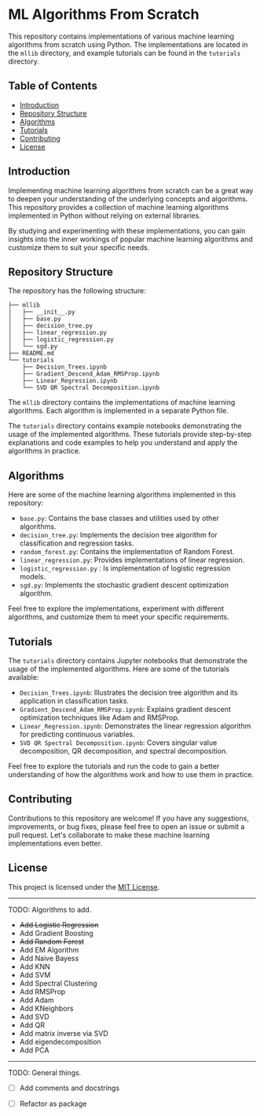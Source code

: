 # ML Algorithms From Scratch

This repository contains implementations of various machine learning algorithms from scratch using Python. The implementations are located in the `mllib` directory, and example tutorials can be found in the `tutorials` directory.

## Table of Contents

- [Introduction](#introduction)
- [Repository Structure](#repository-structure)
- [Algorithms](#algorithms)
- [Tutorials](#tutorials)
- [Contributing](#contributing)
- [License](#license)

## Introduction

Implementing machine learning algorithms from scratch can be a great way to deepen your understanding of the underlying concepts and algorithms. This repository provides a collection of machine learning algorithms implemented in Python without relying on external libraries.

By studying and experimenting with these implementations, you can gain insights into the inner workings of popular machine learning algorithms and customize them to suit your specific needs.

## Repository Structure

The repository has the following structure:
```
├── mllib
|   ├── __init__.py
│   ├── base.py
│   ├── decision_tree.py
│   ├── linear_regression.py
│   ├── logistic_regression.py
│   └── sgd.py
├── README.md
└── tutorials
    ├── Decision_Trees.ipynb
    ├── Gradient_Descend_Adam_RMSProp.ipynb
    ├── Linear_Regression.ipynb
    └── SVD QR Spectral Decomposition.ipynb
```

The `mllib` directory contains the implementations of machine learning algorithms. Each algorithm is implemented in a separate Python file.

The `tutorials` directory contains example notebooks demonstrating the usage of the implemented algorithms. These tutorials provide step-by-step explanations and code examples to help you understand and apply the algorithms in practice.

## Algorithms

Here are some of the machine learning algorithms implemented in this repository:

- `base.py`: Contains the base classes and utilities used by other algorithms.
- `decision_tree.py`: Implements the decision tree algorithm for classification and regression tasks.
- `random_forest.py`: Contains the implementation of Random Forest.
- `linear_regression.py`: Provides implementations of linear regression.
- `logistic_regression.py` : Is implementation of logistic regression models.
- `sgd.py`: Implements the stochastic gradient descent optimization algorithm.

Feel free to explore the implementations, experiment with different algorithms, and customize them to meet your specific requirements.

## Tutorials

The `tutorials` directory contains Jupyter notebooks that demonstrate the usage of the implemented algorithms. Here are some of the tutorials available:

- `Decision_Trees.ipynb`: Illustrates the decision tree algorithm and its application in classification tasks.
- `Gradient_Descend_Adam_RMSProp.ipynb`: Explains gradient descent optimization techniques like Adam and RMSProp.
- `Linear_Regression.ipynb`: Demonstrates the linear regression algorithm for predicting continuous variables.
- `SVD QR Spectral Decomposition.ipynb`: Covers singular value decomposition, QR decomposition, and spectral decomposition.

Feel free to explore the tutorials and run the code to gain a better understanding of how the algorithms work and how to use them in practice.

## Contributing

Contributions to this repository are welcome! If you have any suggestions, improvements, or bug fixes, please feel free to open an issue or submit a pull request. Let's collaborate to make these machine learning implementations even better.

## License

This project is licensed under the [MIT License](LICENSE).

---

TODO: Algorithms to add.
- ~~Add Logistic Regression~~
- Add Gradient Boosting
- ~~Add Random Forest~~
- Add EM Algorithm
- Add Naive Bayess
- Add KNN
- Add SVM
- Add Spectral Clustering
- Add RMSProp
- Add Adam
- Add KNeighbors
- Add SVD
- Add QR
- Add matrix inverse via SVD
- Add eigendecomposition
- Add PCA  


---
TODO: General things.

- [ ] Add comments and docstrings  
- [ ] Refactor as package



